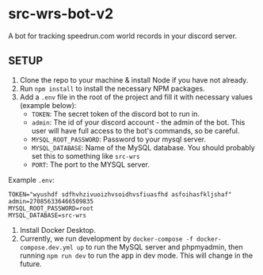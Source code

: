 # src-wrs-bot-v2
A bot for tracking speedrun.com world records in your discord server.


## SETUP
1. Clone the repo to your machine & install Node if you have not already.
2. Run `npm install` to install the necessary NPM packages.
3. Add a `.env` file in the root of the project and fill it with necessary values (example below):
   - `TOKEN`: The secret token of the discord bot to run in.
   - `admin`: The id of your discord account - the admin of the bot. This user will have full access to the bot's commands, so be careful.
   - `MYSQL_ROOT_PASSWORD`: Password to your mysql server.
   - `MYSQL_DATABASE`: Name of the MySQL database. You should probably set this to something like `src-wrs`
   - `PORT`: The port to the MYSQL server.

Example `.env`:
```env
TOKEN="wyushdf sdfhvhzivuoizhvsoidhvsfiuasfhd asfoihasfkljshaf"
admin=270856336466509835
MYSQL_ROOT_PASSWORD=root
MYSQL_DATABASE=src-wrs
```
1. Install Docker Desktop.
2. Currently, we run development by `docker-compose -f docker-compose.dev.yml up` to run the MySQL server and phpmyadmin, then running `npm run dev` to run the app in dev mode. This will change in the future.